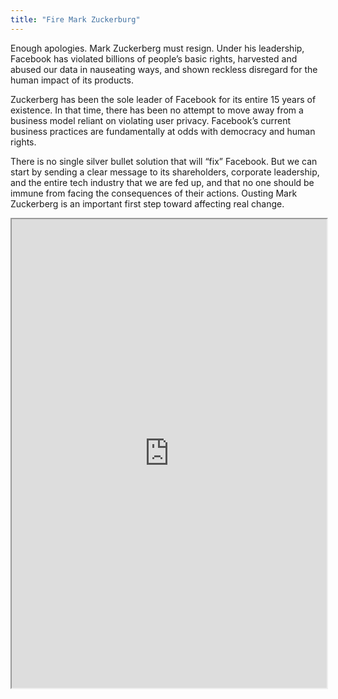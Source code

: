 ```yaml
---
title: "Fire Mark Zuckerburg"
---
```


Enough apologies. Mark Zuckerberg must resign. Under his leadership, Facebook has violated billions of people’s basic rights, harvested and abused our data in nauseating ways, and shown reckless disregard for the human impact of its products.

Zuckerberg has been the sole leader of Facebook for its entire 15 years of existence. In that time, there has been no attempt to move away from a business model reliant on violating user privacy. Facebook’s current business practices are fundamentally at odds with democracy and human rights.

There is no single silver bullet solution that will “fix” Facebook. But we can start by sending a clear message to its shareholders, corporate leadership, and the entire tech industry that we are fed up, and that no one should be immune from facing the consequences of their actions. Ousting Mark Zuckerberg is an important first step toward affecting real change.

<iframe height="750" width="100%" src="https://ewelton.github.io/ktest/wiki.html#Fire%20Mark%20Zuckerburg"></iframe>
